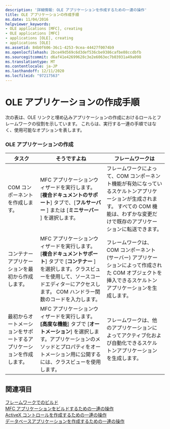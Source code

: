 ```yaml
---
description: '詳細情報: OLE アプリケーションを作成するための一連の操作'
title: OLE アプリケーションの作成手順
ms.date: 11/04/2016
helpviewer_keywords:
- OLE applications [MFC], creating
- OLE applications [MFC]
- applications [OLE], creating
- applications [OLE]
ms.assetid: 84b0f606-36c1-4253-9cea-44427f0074b9
ms.openlocfilehash: 2bce49d569c6d3def536cbe9386cafbe08ccdbfb
ms.sourcegitcommit: d6af41e42699628c3e2e6063ec7b03931a49a098
ms.translationtype: MT
ms.contentlocale: ja-JP
ms.lasthandoff: 12/11/2020
ms.locfileid: "97217563"
---
```

# <a name="sequence-of-operations-for-creating-ole-applications"></a>OLE アプリケーションの作成手順

次の表は、OLE リンクと埋め込みアプリケーションの作成におけるロールとフレームワークの役割を示しています。 これらは、実行する一連の手順ではなく、使用可能なオプションを表します。

### <a name="creating-ole-applications"></a>OLE アプリケーションの作成

|タスク|そうですよね|フレームワークは|
|----------|------------|------------------------|
|COM コンポーネントを作成します。|MFC アプリケーションウィザードを実行します。 [**複合ドキュメントのサポート**] タブで、[**フルサーバー** ] または [**ミニサーバー** ] を選択します。|フレームワークによって、COM コンポーネント機能が有効になっているスケルトンアプリケーションが生成されます。 すべての COM 機能は、わずかな変更だけで既存のアプリケーションに転送できます。|
|コンテナーアプリケーションを最初から作成します。|MFC アプリケーションウィザードを実行します。 [**複合ドキュメントサポート**] タブで [**コンテナー** ] を選択します。クラスビューを使用して、ソースコードエディターにアクセスします。 COM ハンドラー関数のコードを入力します。|フレームワークは、COM コンポーネント (サーバー) アプリケーションによって作成された COM オブジェクトを挿入できるスケルトンアプリケーションを生成します。|
|最初からオートメーションをサポートするアプリケーションを作成します。|MFC アプリケーションウィザードを実行します。 **[高度な機能**] タブで [**オートメーション**] を選択します。アプリケーションのメソッドとプロパティをオートメーション用に公開するには、クラスビューを使用します。|フレームワークは、他のアプリケーションによってアクティブ化および自動化できるスケルトンアプリケーションを生成します。|

## <a name="see-also"></a>関連項目

[フレームワークでのビルド](../mfc/building-on-the-framework.md)<br/>
[MFC アプリケーションをビルドするための一連の操作](../mfc/sequence-of-operations-for-building-mfc-applications.md)<br/>
[ActiveX コントロールを作成するための一連の操作](../mfc/sequence-of-operations-for-creating-activex-controls.md)<br/>
[データベースアプリケーションを作成するための一連の操作](../mfc/sequence-of-operations-for-creating-database-applications.md)
